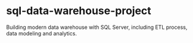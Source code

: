 # sql-data-warehouse-project
Building modern data warehouse with SQL Server, including ETL process, data modeling and analytics.
